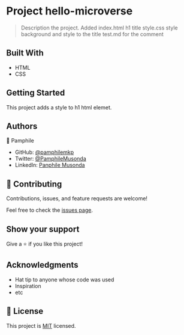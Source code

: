 

# Project hello-microverse

> Description the project.
Added index.html  h1 title 
style.css style background and style to the title
test.md for the comment


## Built With

- HTML
- CSS







## Getting Started

This project adds a style to h1 html elemet.






## Authors

👤 Pamphile

- GitHub: [@pamphilemkp](https://github.com/pamphilemkp)
- Twitter: [@PamphileMusonda](https://twitter.com/PamphileMusonda)
- LinkedIn: [Panphile Musonda](https://linkedin.com/in/PanphileMusonda)


## 🤝 Contributing

Contributions, issues, and feature requests are welcome!

Feel free to check the [issues page](../../issues/).

## Show your support

Give a ⭐️ if you like this project!

## Acknowledgments

- Hat tip to anyone whose code was used
- Inspiration
- etc

## 📝 License

This project is [MIT](./MIT.md) licensed.
